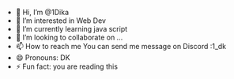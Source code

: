 - 👋 Hi, I’m @1Dika
- 👀 I’m interested in Web Dev
- 🌱 I’m currently learning java script
- 💞️ I’m looking to collaborate on ...
- 📫 How to reach me You can send me message on Discord :1_dk
- 😄 Pronouns: DK
- ⚡ Fun fact: you are reading this

<!---
1Dika/1Dika is a ✨ special ✨ repository because its `README.md` (this file) appears on your GitHub profile.
You can click the Preview link to take a look at your changes.
--->
